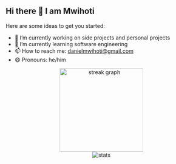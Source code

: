 ## Hi there 👋 I am Mwihoti



Here are some ideas to get you started:

- 🔭 I’m currently working on side projects  and personal projects
- 🌱 I’m currently learning software engineering
- 📫 How to reach me: danielmwihoti@gmail.com
- 😄 Pronouns: he/him




<div align="center">
  <img src="https://streak-stats.demolab.com?user=mwihoti&locale=en&mode=daily&theme=dark&hide_border=false&border_radius=5&order=3" height="220" alt="streak graph"  />
  <br/>

  <img src="https://api.githubtrends.io/user/svg/mwihoti/langs?time_range=one_year&use_percent=True&include_private=True&compact=True&theme=dark " alt="stats" />

</div>


